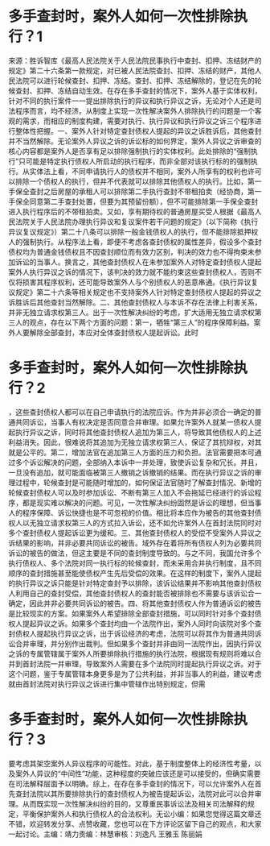 # 多手查封时，案外人如何一次性排除执行？1

来源：胜诉智库《最高人民法院关于人民法院民事执行中查封、扣押、冻结财产的规定》第二十六条第一款规定，对已被人民法院查封、扣押、冻结的财产，其他人民法院可以进行轮候查封、扣押、冻结。查封、扣押、冻结解除的，登记在先的轮候查封、扣押、冻结自动生效。在存在多手查封的情况下，案外人基于实体权利，针对不同的执行案件一一提出排除执行的异议和执行异议之诉，无论对个人还是司法程序而言，均不经济。从制度上实现一次性解决案外人排除执行的问题是一个客观的需求，而相应的制度构建，需要对执行、执行异议和执行异议之诉三个程序进行整体性把握。一、案外人针对特定查封债权人提起的异议之诉胜诉后，其他查封并不当然解除。无论案外人异议之诉的诉讼标的如何界定，案外人异议之诉审查的核心内容都是案外人是否享有足以排除强制执行的实体权利。此处排除的“强制执行”只可能是特定执行债权人所启动的执行程序，而非全部对该执行标的的强制执行。从实体法上看，不同申请执行人的债权并不相同，案外人所享有的权利也许可以排除一个债权人的执行，但并不代表就可以排除其他债权人的执行。比如，第一手保全查封之后房屋的承租人可以排除第二手执行查封不带租拍卖（经协商，第一手保全同意第二手查封处置，但要为其预留份额），但不可能排除第一手保全查封进入执行程序后的不带租拍卖。又如，享有期待权的普通房屋买受人根据《最高人民法院关于人民法院办理执行异议和复议案件若干问题的规定》（以下简称《执行异议复议规定》）第二十八条可以排除一般金钱债权人的执行，但不能排除抵押权人的强制执行。从程序法上看，即便不考虑各查封债权的属性差异，假设多个查封债权均为普通金钱债权且不因查封顺位而有效力区别，判决的效力也不得拘束未参加诉讼的当事人。换言之，其他查封债权人在未参加案外人对特定查封债权人提起案外人执行异议之诉的情况下，该判决的效力就不能约束这些查封债权人，否则不仅将损害其程序权利，还可能导致案外人与个别债权人的恶意串通。《执行异议复议规定》第二十六条等相关规定也不支持案外人针对特定查封债权人提起的异议之诉胜诉后其他查封当然解除。二、其他查封债权人与本诉不存在法律上利害关系，并非无独立请求权第三人。出于一次性解决纠纷的考虑，扩大适用无独立请求权第三人的观点，存在以下两个方面的问题：第一，牺牲“第三人”的程序保障利益。案外人要解除全部查封，本应对全体查封债权人提起诉讼。此时

# 多手查封时，案外人如何一次性排除执行？2

，这些查封债权人都可以在自己申请执行的法院应诉。作为并非必须合一确定的普通共同诉讼，当事人有权决定是否同意合并审理。如果允许案外人就某一债权人提起执行异议之诉，同时将其他查封债权人追加为第三人，将导致其他债权人的上述利益消失。因此，很难说将其追加为无独立请求权第三人，保证了其抗辩权，对其就是公平的。第二，增加法官在追加第三人方面的压力和负担。法官需要把本可通过多个诉讼解决的问题，全部纳入本诉中一并处理，致使诉讼复杂和冗长。并且，一旦没有追加，就可能面临被第三人撤销之诉撤销的结果。而在执行异议之诉的审理过程中，轮候查封是可能随时增加的，如何保证法官随时了解查封情况、新增的轮候查封债权人可以及时参加诉讼、不断有第三人加入不会拖延已经进行的诉讼程序，都是现实难以解决的问题。可见，一次性解决纠纷固然是诉讼的理想，但当事人的程序保障、诉讼快捷也是不可忽视的价值。相比将本应作为被告的其他查封债权人以无独立请求权第三人的方式拉入诉讼，还不如允许案外人在首封法院同时对多个查封债权人提起诉讼更为缓和。三、其他查封债权人的受偿不受案外人异议之诉结果的影响，并非必要共同诉讼的被告。域外存在着将所有债权人列为必要共同诉讼的被告的做法，但这主要是不同的查封制度导致的。与之不同，我国允许多个执行债权人、多个法院对同一执行标的轮候查封，而未采用合并执行制度，且不同顺序的查封措施甚至能使债权产生先后受偿的效果。在这样的制度下，案外人提起的执行异议之诉只能是针对特定查封予以排除，该诉讼结果并不影响其他查封债权人利用自己的查封受偿，其他查封债权人的查封能否被排除也不需要与该诉讼合一确定，因此并非必要共同诉讼的被告。四、将其他查封债权人作为普通诉讼的被告是比较现实的方案。如果案外人希望排除全部查封措施，可以同时针对多个查封债权人提起异议之诉。如果多个查封均由一个法院作出，案外人同时向该院对多个查封债权人提起执行异议之诉，出于诉讼经济的考虑，法院可以将其作为普通共同诉讼合并审理，并分别作出裁判。但如果多个查封并非由同一法院作出，因执行异议之诉的专属管辖属于案外人所要排除执行措施的执行法院，根据现有规则将难以合并到首封法院一并审理，导致案外人需要在多个法院同时提起执行异议之诉。对于这个问题，鉴于专属管辖本身更多是为了公共利益，并非当事人的利益，建议考虑就由首封法院对执行异议之诉进行集中管辖作出特别规定，但需

# 多手查封时，案外人如何一次性排除执行？3

要考虑其架空案外人异议程序的可能性。对此，基于制度整体上的经济性考量，以及案外人异议的“中间性”功能，这种程度的突破应该还是可以接受的，但确实需要在司法解释层面予以明确。综上，在存在多手查封的情况下，可以允许案外人在首先查封法院以其所要排除执行的查封债权人为被告提起诉讼，法院对此可以合并审理。从而既实现一次性解决纠纷的目的，又尊重民事诉讼法及相关司法解释的规定，平衡保护案外人和执行债权人的合法权利。无讼小编：如果您觉得这篇文章还不错，欢迎转发分享、点赞收藏，您也可以在下方评论区留下自己的观点，和大家一起讨论。主编：靖力责编：林慧审核：刘逸凡 王雅玉 陈丽娟

